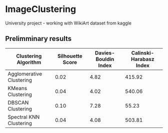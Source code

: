 
# ImageClustering

University project - working with WikiArt dataset from kaggle

## Prelimminary results

| Clustering Algorithm     | Silhouette Score | Davies-Bouldin Index | Calinski-Harabasz Index |
|--------------------------|------------------|------------------------|---------------------------|
| Agglomerative Clustering | 0.02             | 4.82                   | 415.92                    |
| KMeans Clustering        | 0.04             | 4.02                   | 540.06                    |
| DBSCAN Clustering        | 0.10             | 7.28                   | 55.23                     |
| Spectral KNN Clustering  | 0.04             | 4.08                   | 503.81                    |
